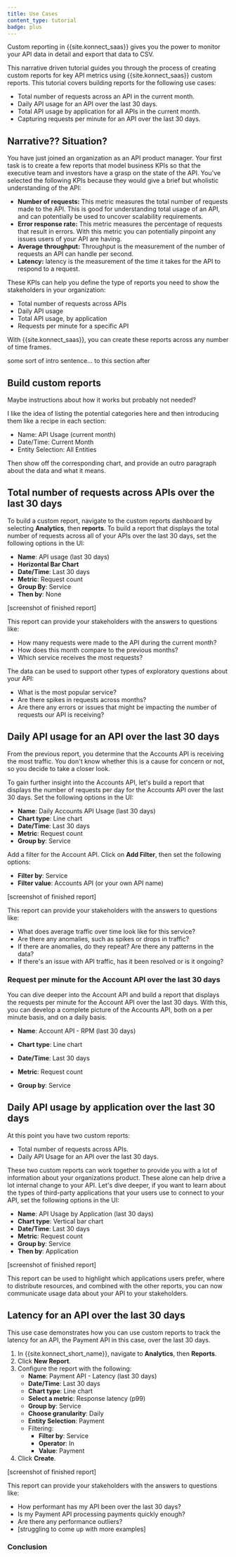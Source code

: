 ```yaml
---
title: Use Cases
content_type: tutorial
badge: plus
---
```


Custom reporting in {{site.konnect_saas}} gives you the power to monitor your API data in detail and export that data to CSV. 

This narrative driven tutorial guides you through the process of creating custom reports for key API metrics using {{site.konnect_saas}} custom reports. This tutorial covers building reports for the following use cases:

* Total number of requests across an API in the current month.
* Daily API usage for an API over the last 30 days. 
* Total API usage by application for all APIs in the current month. 
* Capturing requests per minute for an API over the last 30 days. 

## Narrative?? Situation? 

You have just joined an organization as an API product manager. Your first task is to create a few reports that model business KPIs so that the executive team and investors have a grasp on the state of the API. You've selected the following KPIs because they would give a brief but wholistic understanding of the API: 

* **Number of requests:** This metric measures the total number of requests made to the API. This is good for understanding total usage of an API, and can potentially be used to uncover scalability requirements. 
* **Error response rate:** This metric measures the percentage of requests that result in errors. With this metric you can potentially pinpoint any issues users of your API are having. 
* **Average throughput:** Throughput is the measurement of the number of requests an API can handle per second. 
* **Latency:** latency is the measurement of the time it takes for the API to respond to a request. 

These KPIs can help you define the type of reports you need to show the stakeholders in your organization:

* Total number of requests across APIs 
* Daily API usage 
* Total API usage, by application
* Requests per minute for a specific API 

With {{site.konnect_saas}}, you can create these reports across any number of time frames.

some sort of intro sentence... to this section after 
## Build custom reports 
Maybe instructions about how it works but probably not needed? 

I like the idea of listing the potential categories here and then introducing them like a recipe in each section: 

* Name: API Usage (current month)
* Date/Time: Current Month
* Entity Selection: All Entities

Then show off the corresponding chart, and provide an outro paragraph about the data and what it means. 

## Total number of requests across APIs over the last 30 days

To build a custom report, navigate to the custom reports dashboard by selecting **Analytics**, then **reports**. To build a report that displays the total number of requests across all of your APIs over the last 30 days, set the following options in the UI: 

* **Name**: API usage (last 30 days)
* **Horizontal Bar Chart**
* **Date/Time**: Last 30 days
* **Metric**: Request count
* **Group By**: Service
* **Then by**: None

[screenshot of finished report]

This report can provide your stakeholders with the answers to questions like:

* How many requests were made to the API during the current month? 
* How does this month compare to the previous months? 
* Which service receives the most requests?

The data can be used to support other types of exploratory questions about your API: 

* What is the most popular service? 
* Are there spikes in requests across months? 
* Are there any errors or issues that might be impacting the number of requests our API is receiving? 

## Daily API usage for an API over the last 30 days

From the previous report, you determine that the Accounts API is receiving the most traffic. 
You don't know whether this is a cause for concern or not, so you decide to take a closer look.

To gain further insight into the Accounts API, let's build a report that displays the number of requests per day for the Accounts API over the last 30 days. Set the following options in the UI:

* **Name**: Daily Accounts API Usage (last 30 days)
* **Chart type**: Line chart
* **Date/Time**: Last 30 days
* **Metric**: Request count
* **Group by**: Service

Add a filter for the Account API. Click on **Add Filter**, then set the following options:

* **Filter by**: Service
* **Filter value**: Accounts API (or your own API name)

[screenshot of finished report]

This report can provide your stakeholders with the answers to questions like:

* What does average traffic over time look like for this service?
* Are there any anomalies, such as spikes or drops in traffic?
* If there are anomalies, do they repeat? Are there any patterns in the data?
* If there's an issue with API traffic, has it been resolved or is it ongoing?

### Request per minute for the Account API over the last 30 days

You can dive deeper into the Account API and build a report that displays the requests per minute for the Account API over the last 30 days. With this, you can develop a complete picture of the Accounts API, both on a per minute basis, and on a daily basis.

* **Name**: Account API - RPM (last 30 days)

* **Chart type**: Line chart
* **Date/Time**: Last 30 days
* **Metric**: Request count
* **Group by**: Service

## Daily API usage by application over the last 30 days

At this point you have two custom reports: 

* Total number of requests across APIs. 
* Daily API Usage for an API over the last 30 days.

These two custom reports can work together to provide you with a lot of information about your organizations product. These alone can help drive a lot internal change to your API. Let's dive deeper, if you want to learn about the types of third-party applications that your users use to connect to your API, set the following options in the UI: 

* **Name**: API Usage by Application (last 30 days)
* **Chart type**: Vertical bar chart
* **Date/Time**: Last 30 days
* **Metric**: Request count
* **Group by**: Service
* **Then by**: Application

[screenshot of finished report]

This report can be used to highlight which applications users prefer, where to distribute resources, and combined with the other reports, you can now communicate usage data about your API to your stakeholders.



## Latency for an API over the last 30 days

This use case demonstrates how you can use custom reports to track the latency for an API, the Payment API in this case, over the last 30 days.

1. In {{site.konnect_short_name}}, navigate to **Analytics**, then **Reports**.
1. Click **New Report**.
1. Configure the report with the following:
    * **Name**: Payment API - Latency (last 30 days)
    * **Date/Time**: Last 30 days
    * **Chart type**: Line chart
    * **Select a metric**: Response latency (p99)
    * **Group by**: Service
    * **Choose granularity**: Daily
    * **Entity Selection**: Payment <!-- I don't see this anywhere in the UI? -->
    * Filtering: 
        * **Filter by**: Service
        * **Operator**: In
        * **Value**: Payment
1. Click **Create**.

[screenshot of finished report]

This report can provide your stakeholders with the answers to questions like:

* How performant has my API been over the last 30 days?
* Is my Payment API processing payments quickly enough?
* Are there any performance outliers?
* [struggling to come up with more examples]



### Conclusion 
